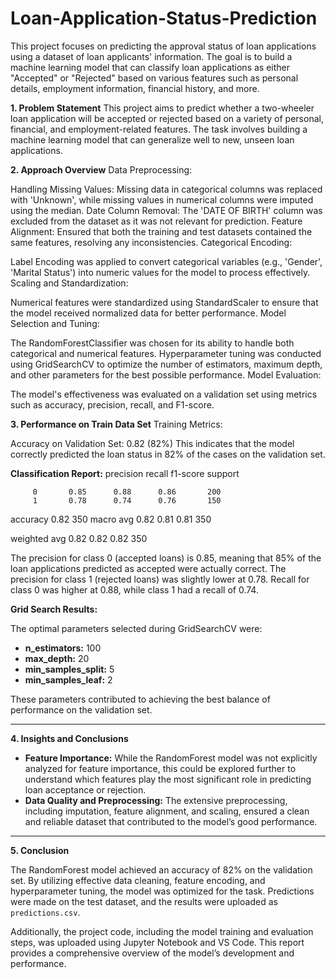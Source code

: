 # Loan-Application-Status-Prediction
This project focuses on predicting the approval status of loan applications using a dataset of loan applicants' information. The goal is to build a machine learning model that can classify loan applications as either "Accepted" or "Rejected" based on various features such as personal details, employment information, financial history, and more.

**1. Problem Statement**
This project aims to predict whether a two-wheeler loan application will be accepted or rejected based on a variety of personal, financial, and employment-related features. The task involves building a machine learning model that can generalize well to new, unseen loan applications.

**2. Approach Overview**
Data Preprocessing:

Handling Missing Values: Missing data in categorical columns was replaced with 'Unknown', while missing values in numerical columns were imputed using the median.
Date Column Removal: The 'DATE OF BIRTH' column was excluded from the dataset as it was not relevant for prediction.
Feature Alignment: Ensured that both the training and test datasets contained the same features, resolving any inconsistencies.
Categorical Encoding:

Label Encoding was applied to convert categorical variables (e.g., 'Gender', 'Marital Status') into numeric values for the model to process effectively.
Scaling and Standardization:

Numerical features were standardized using StandardScaler to ensure that the model received normalized data for better performance.
Model Selection and Tuning:

The RandomForestClassifier was chosen for its ability to handle both categorical and numerical features. Hyperparameter tuning was conducted using GridSearchCV to optimize the number of estimators, maximum depth, and other parameters for the best possible performance.
Model Evaluation:

The model's effectiveness was evaluated on a validation set using metrics such as accuracy, precision, recall, and F1-score.

**3. Performance on Train Data Set**
Training Metrics:

Accuracy on Validation Set: 0.82 (82%) This indicates that the model correctly predicted the loan status in 82% of the cases on the validation set.

**Classification Report:**
              precision    recall  f1-score   support

         0       0.85      0.88      0.86       200
         1       0.78      0.74      0.76       150

  accuracy                           0.82       350
 macro avg       0.82      0.81      0.81       350

weighted avg 0.82 0.82 0.82 350 


The precision for class 0 (accepted loans) is 0.85, meaning that 85% of the loan applications predicted as accepted were actually correct. The precision for class 1 (rejected loans) was slightly lower at 0.78. Recall for class 0 was higher at 0.88, while class 1 had a recall of 0.74.

**Grid Search Results:**

The optimal parameters selected during GridSearchCV were:

- **n_estimators:** 100
- **max_depth:** 20
- **min_samples_split:** 5
- **min_samples_leaf:** 2

These parameters contributed to achieving the best balance of performance on the validation set.

---

**4. Insights and Conclusions**

- **Feature Importance:** While the RandomForest model was not explicitly analyzed for feature importance, this could be explored further to understand which features play the most significant role in predicting loan acceptance or rejection.
- **Data Quality and Preprocessing:** The extensive preprocessing, including imputation, feature alignment, and scaling, ensured a clean and reliable dataset that contributed to the model’s good performance.

---
**5. Conclusion**

The RandomForest model achieved an accuracy of 82% on the validation set. By utilizing effective data cleaning, feature encoding, and hyperparameter tuning, the model was optimized for the task. Predictions were made on the test dataset, and the results were uploaded as `predictions.csv`. 

Additionally, the project code, including the model training and evaluation steps, was uploaded using Jupyter Notebook and VS Code. This report provides a comprehensive overview of the model’s development and performance.
